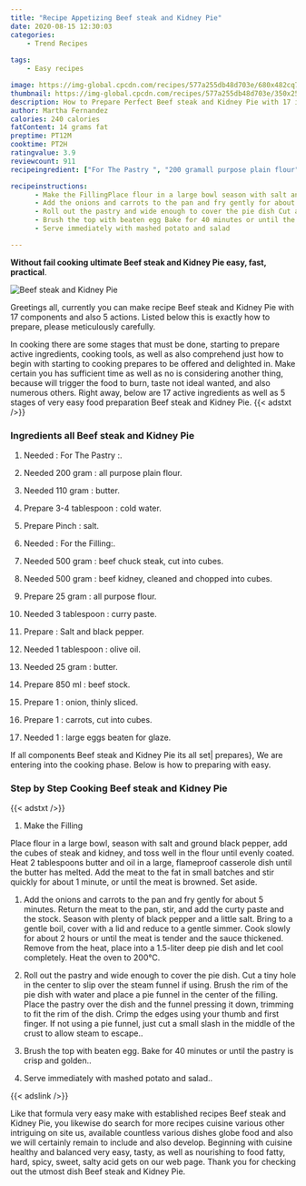 ```yaml
---
title: "Recipe Appetizing Beef steak and Kidney Pie"
date: 2020-08-15 12:30:03
categories:
    - Trend Recipes
    
tags:
    - Easy recipes

image: https://img-global.cpcdn.com/recipes/577a255db48d703e/680x482cq70/beef-steak-and-kidney-pie-recipe-main-photo.jpg
thumbnail: https://img-global.cpcdn.com/recipes/577a255db48d703e/350x250cq70/beef-steak-and-kidney-pie-recipe-main-photo.jpg
description: How to Prepare Perfect Beef steak and Kidney Pie with 17 ingredients and 5 stages of easy cooking.
author: Martha Fernandez
calories: 240 calories
fatContent: 14 grams fat
preptime: PT12M
cooktime: PT2H
ratingvalue: 3.9
reviewcount: 911
recipeingredient: ["For The Pastry ", "200 gramall purpose plain flour", "110 grambutter", "3-4 tablespooncold water", "Pinchsalt", "For the Filling", "500 grambeef chuck steak cut into cubes", "500 grambeef kidney cleaned and chopped into cubes", "25 gramall purpose flour", "3 tablespooncurry paste", "Salt and black pepper", "1 tablespoonolive oil", "25 grambutter", "850 mlbeef stock", "1onion thinly sliced", "1carrots cut into cubes", "1large eggs beaten for glaze"]

recipeinstructions: 
      - Make the FillingPlace flour in a large bowl season with salt and ground black pepper add the cubes of steak and kidney and toss well in the flour until evenly coatedHeat 2 tablespoons butter and oil in a large flameproof casserole dish until the butter has melted Add the meat to the fat in small batches and stir quickly for about 1 minute or until the meat is browned Set aside 
      - Add the onions and carrots to the pan and fry gently for about 5 minutes Return the meat to the pan stir and add the curty paste and the stock Season with plenty of black pepper and a little salt Bring to a gentle boil cover with a lid and reduce to a gentle simmerCook slowly for about 2 hours or until the meat is tender and the sauce thickened Remove from the heat place into a 15liter deep pie dish and let cool completelyHeat the oven to 200C 
      - Roll out the pastry and wide enough to cover the pie dish Cut a tiny hole in the center to slip over the steam funnel if usingBrush the rim of the pie dish with water and place a pie funnel in the center of the filling Place the pastry over the dish and the funnel pressing it down trimming to fit the rim of the dish Crimp the edges using your thumb and first finger If not using a pie funnel just cut a small slash in the middle of the crust to allow steam to escape 
      - Brush the top with beaten egg Bake for 40 minutes or until the pastry is crisp and golden 
      - Serve immediately with mashed potato and salad

---
```




**Without fail cooking ultimate Beef steak and Kidney Pie easy, fast, practical**. 


![Beef steak and Kidney Pie](https://img-global.cpcdn.com/recipes/577a255db48d703e/680x482cq70/beef-steak-and-kidney-pie-recipe-main-photo.jpg "Beef steak and Kidney Pie")




Greetings all, currently you can make recipe Beef steak and Kidney Pie with 17 components and also 5 actions. Listed below this is exactly how to prepare, please meticulously carefully.

In cooking there are some stages that must be done, starting to prepare active ingredients, cooking tools, as well as also comprehend just how to begin with starting to cooking prepares to be offered and delighted in. Make certain you has sufficient time as well as no is considering another thing, because will trigger the food to burn, taste not ideal wanted, and also numerous others. Right away, below are 17 active ingredients as well as 5 stages of very easy food preparation Beef steak and Kidney Pie.
{{< adstxt />}}

### Ingredients all Beef steak and Kidney Pie


1. Needed  : For The Pastry :.

1. Needed 200 gram : all purpose plain flour.

1. Needed 110 gram : butter.

1. Prepare 3-4 tablespoon : cold water.

1. Prepare Pinch : salt.

1. Needed  : For the Filling:.

1. Needed 500 gram : beef chuck steak, cut into cubes.

1. Needed 500 gram : beef kidney, cleaned and chopped into cubes.

1. Prepare 25 gram : all purpose flour.

1. Needed 3 tablespoon : curry paste.

1. Prepare  : Salt and black pepper.

1. Needed 1 tablespoon : olive oil.

1. Needed 25 gram : butter.

1. Prepare 850 ml : beef stock.

1. Prepare 1 : onion, thinly sliced.

1. Prepare 1 : carrots, cut into cubes.

1. Needed 1 : large eggs beaten for glaze.



If all components Beef steak and Kidney Pie its all set| prepares}, We are entering into the cooking phase. Below is how to preparing with easy.

### Step by Step Cooking Beef steak and Kidney Pie

{{< adstxt />}}


1. Make the Filling

Place flour in a large bowl, season with salt and ground black pepper, add the cubes of steak and kidney, and toss well in the flour until evenly coated.
Heat 2 tablespoons butter and oil in a large, flameproof casserole dish until the butter has melted. Add the meat to the fat in small batches and stir quickly for about 1 minute, or until the meat is browned. Set aside.



1. Add the onions and carrots to the pan and fry gently for about 5 minutes. Return the meat to the pan, stir, and add the curty paste and the stock. Season with plenty of black pepper and a little salt. Bring to a gentle boil, cover with a lid and reduce to a gentle simmer.
Cook slowly for about 2 hours or until the meat is tender and the sauce thickened. Remove from the heat, place into a 1.5-liter deep pie dish and let cool completely.
Heat the oven to 200°C.



1. Roll out the pastry and wide enough to cover the pie dish. Cut a tiny hole in the center to slip over the steam funnel if using.
Brush the rim of the pie dish with water and place a pie funnel in the center of the filling. Place the pastry over the dish and the funnel pressing it down, trimming to fit the rim of the dish. Crimp the edges using your thumb and first finger. If not using a pie funnel, just cut a small slash in the middle of the crust to allow steam to escape..



1. Brush the top with beaten egg. Bake for 40 minutes or until the pastry is crisp and golden..



1. Serve immediately with mashed potato and salad..





{{< adslink />}}

Like that formula very easy make with established recipes Beef steak and Kidney Pie, you likewise do search for more recipes cuisine various other intriguing on site us, available countless various dishes globe food and also we will certainly remain to include and also develop. Beginning with cuisine healthy and balanced very easy, tasty, as well as nourishing to food fatty, hard, spicy, sweet, salty acid gets on our web page. Thank you for checking out the utmost dish Beef steak and Kidney Pie.
